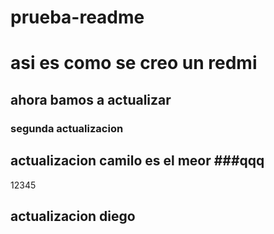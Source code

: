 # prueba-readme

# asi es como se creo un redmi

## ahora bamos a actualizar

### segunda actualizacion

## actualizacion camilo es el meor ###qqq

12345

## actualizacion diego 
